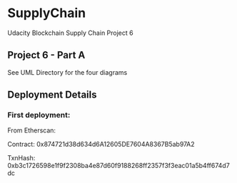 # SupplyChain
Udacity Blockchain Supply Chain Project 6

## Project 6 - Part A
See UML Directory for the four diagrams

## Deployment Details 
### First deployment:
From Etherscan:

Contract:
0x874721d38d634d6A12605DE7604A8367B5ab97A2

TxnHash:
0xb3c1726598e1f9f2308ba4e87d60f9188268ff2357f3f3eac01a5b4ff674d7dc

